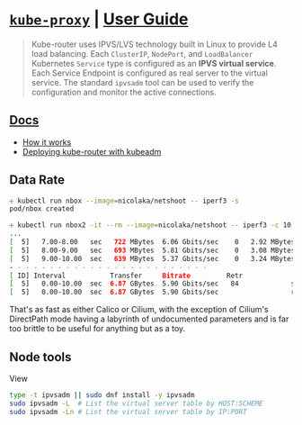# [`kube-proxy`](https://github.com/cloudnativelabs/kube-router/) | [User Guide](https://github.com/cloudnativelabs/kube-router/blob/master/docs/user-guide.md)

>Kube-router uses IPVS/LVS technology built in Linux to provide L4 load balancing. Each `ClusterIP`, `NodePort`, and `LoadBalancer` Kubernetes `Service` type is configured as an __IPVS virtual service__. Each Service Endpoint is configured as real server to the virtual service. The standard `ipvsadm` tool can be used to verify the configuration and monitor the active connections.

## [Docs](https://github.com/cloudnativelabs/kube-router/tree/master/docs)

- [How it works](https://github.com/cloudnativelabs/kube-router/blob/master/docs/how-it-works.md)
- [Deploying kube-router with kubeadm](https://github.com/cloudnativelabs/kube-router/blob/master/docs/kubeadm.md)

## Data Rate

```bash
☩ kubectl run nbox --image=nicolaka/netshoot -- iperf3 -s
pod/nbox created

☩ kubectl run nbox2 -it --rm --image=nicolaka/netshoot -- iperf3 -c 10.22.2.8
...
[  5]   7.00-8.00   sec   722 MBytes  6.06 Gbits/sec    0   2.92 MBytes
[  5]   8.00-9.00   sec   693 MBytes  5.81 Gbits/sec    0   3.08 MBytes
[  5]   9.00-10.00  sec   639 MBytes  5.37 Gbits/sec    0   3.24 MBytes
- - - - - - - - - - - - - - - - - - - - - - - - -
[ ID] Interval           Transfer     Bitrate         Retr
[  5]   0.00-10.00  sec  6.87 GBytes  5.90 Gbits/sec   84             sender
[  5]   0.00-10.00  sec  6.87 GBytes  5.90 Gbits/sec                  receiver
```

That's as fast as either Calico or Cilium, with the exception of Cilium's DirectPath mode having a labyrinth of undocumented parameters and is far too brittle to be useful for anything but as a toy.

## Node tools

View 

```bash
type -t ipvsadm || sudo dnf install -y ipvsadm
sudo ipvsadm -L  # List the virtual server table by HOST:SCHEME
sudo ipvsadm -Ln # List the virtual server table by IP:PORT


```

